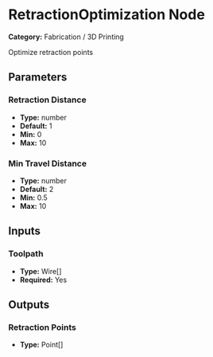 
# RetractionOptimization Node

**Category:** Fabrication / 3D Printing

Optimize retraction points

## Parameters


### Retraction Distance
- **Type:** number
- **Default:** 1
- **Min:** 0
- **Max:** 10



### Min Travel Distance
- **Type:** number
- **Default:** 2
- **Min:** 0.5
- **Max:** 10



## Inputs


### Toolpath
- **Type:** Wire[]
- **Required:** Yes



## Outputs


### Retraction Points
- **Type:** Point[]




